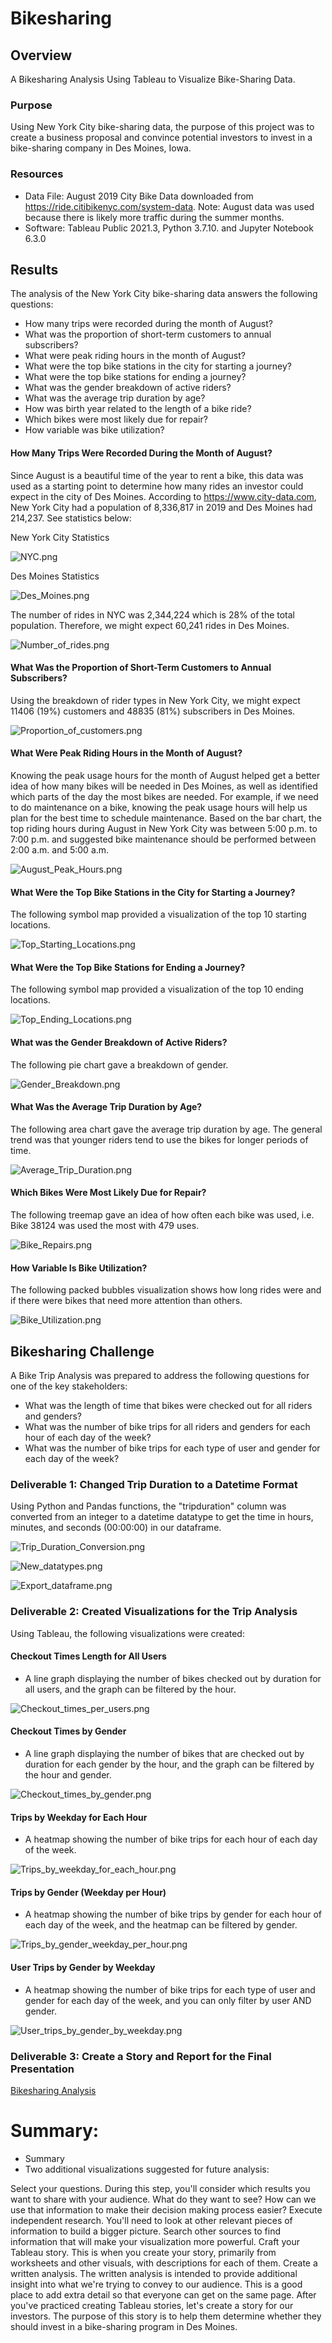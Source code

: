 # Bikesharing

## Overview
A Bikesharing Analysis Using Tableau to Visualize Bike-Sharing Data.

### Purpose
Using New York City bike-sharing data, the purpose of this project was to create a business proposal and convince potential investors to invest in a bike-sharing company in Des Moines, Iowa. 

### Resources

- Data File: August 2019 City Bike Data downloaded from https://ride.citibikenyc.com/system-data. Note: August data was used because there is likely more traffic during the summer months.
- Software: Tableau Public 2021.3, Python 3.7.10. and Jupyter Notebook 6.3.0 

## Results

The analysis of the New York City bike-sharing data answers the following questions:

- How many trips were recorded during the month of August?
- What was the proportion of short-term customers to annual subscribers?
- What were peak riding hours in the month of August?
- What were the top bike stations in the city for starting a journey?
- What were the top bike stations for ending a journey?
- What was the gender breakdown of active riders?
- What was the average trip duration by age?
- How was birth year related to the length of a bike ride?
- Which bikes were most likely due for repair?
- How variable was bike utilization? 

#### How Many Trips Were Recorded During the Month of August?

Since August is a beautiful time of the year to rent a bike, this data was used as a starting point to determine how many rides an investor could expect in the city of Des Moines. According to https://www.city-data.com, New York City had a population of 8,336,817 in 2019 and Des Moines had 214,237. See statistics below: 

New York City Statistics

![NYC.png](https://github.com/KimberlyCrawford/Bikesharing/blob/main/Resources/NYC.png)

Des Moines Statistics

![Des_Moines.png](https://github.com/KimberlyCrawford/Bikesharing/blob/main/Resources/Des_Moines.png)

The number of rides in NYC was 2,344,224 which is 28% of the total population. Therefore, we might expect 60,241 rides in Des Moines. 

![Number_of_rides.png](https://github.com/KimberlyCrawford/Bikesharing/blob/main/Resources/Number_of_rides.png)

#### What Was the Proportion of Short-Term Customers to Annual Subscribers?

Using the breakdown of rider types in New York City, we might expect 11406 (19%) customers and 48835 (81%) subscribers in Des Moines.

![Proportion_of_customers.png](https://github.com/KimberlyCrawford/Bikesharing/blob/main/Resources/Proportion_of_customers.png)

#### What Were Peak Riding Hours in the Month of August?

Knowing the peak usage hours for the month of August helped get a better idea of how many bikes will be needed in Des Moines, as well as identified which parts of the day the most bikes are needed. For example, if we need to do maintenance on a bike, knowing the peak usage hours will help us plan for the best time to schedule maintenance. Based on the bar chart, the top riding hours during August in New York City was between 5:00 p.m. to 7:00 p.m. and suggested bike maintenance should be performed between 2:00 a.m. and 5:00 a.m.

![August_Peak_Hours.png](https://github.com/KimberlyCrawford/Bikesharing/blob/main/Resources/August_Peak_Hours.png)

#### What Were the Top Bike Stations in the City for Starting a Journey?

The following symbol map provided a visualization of the top 10 starting locations. 

![Top_Starting_Locations.png](https://github.com/KimberlyCrawford/Bikesharing/blob/main/Resources/Top_Starting_Locations.png)

#### What Were the Top Bike Stations for Ending a Journey?

The following symbol map provided a visualization of the top 10 ending locations. 

![Top_Ending_Locations.png](https://github.com/KimberlyCrawford/Bikesharing/blob/main/Resources/Top_Ending_Locations.png)

#### What was the Gender Breakdown of Active Riders?

The following pie chart gave a breakdown of gender.

![Gender_Breakdown.png](https://github.com/KimberlyCrawford/Bikesharing/blob/main/Resources/Gender_Breakdown.png)

#### What Was the Average Trip Duration by Age?

The following area chart gave the average trip duration by age. The general trend was that younger riders tend to use the bikes for longer periods of time.

![Average_Trip_Duration.png](https://github.com/KimberlyCrawford/Bikesharing/blob/main/Resources/Average_Trip_Duration.png)

#### Which Bikes Were Most Likely Due for Repair? 

The following treemap gave an idea of how often each bike was used, i.e. Bike 38124 was used the most with 479 uses.

![Bike_Repairs.png](https://github.com/KimberlyCrawford/Bikesharing/blob/main/Resources/Bike_Repairs.png)

#### How Variable Is Bike Utilization? 

The following packed bubbles visualization shows how long rides were and if there were bikes that need more attention than others. 

![Bike_Utilization.png](https://github.com/KimberlyCrawford/Bikesharing/blob/main/Resources/Bike_Utilization.png)


## Bikesharing Challenge
A Bike Trip Analysis was prepared to address the following questions for one of the key stakeholders:

- What was the length of time that bikes were checked out for all riders and genders?
- What was the number of bike trips for all riders and genders for each hour of each day of the week?
- What was the number of bike trips for each type of user and gender for each day of the week?

### Deliverable 1: Changed Trip Duration to a Datetime Format

Using Python and Pandas functions, the "tripduration" column was converted from an integer to a datetime datatype to get the time in hours, minutes, and seconds (00:00:00) in our dataframe.

![Trip_Duration_Conversion.png](https://github.com/KimberlyCrawford/Bikesharing/blob/main/Resources/Trip_Duration_Conversion.png)

![New_datatypes.png](https://github.com/KimberlyCrawford/Bikesharing/blob/main/Resources/New_datatypes.png)

![Export_dataframe.png](https://github.com/KimberlyCrawford/Bikesharing/blob/main/Resources/Export_dataframe.png)


### Deliverable 2: Created Visualizations for the Trip Analysis

Using Tableau, the following visualizations were created:

#### Checkout Times Length for All Users 

- A line graph displaying the number of bikes checked out by duration for all users, and the graph can be filtered by the hour.

![Checkout_times_per_users.png](https://github.com/KimberlyCrawford/Bikesharing/blob/main/Resources/Checkout_times_per_users.png)

#### Checkout Times by Gender 

- A line graph displaying the number of bikes that are checked out by duration for each gender by the hour, and the graph can be filtered by the hour and gender.

![Checkout_times_by_gender.png](https://github.com/KimberlyCrawford/Bikesharing/blob/main/Resources/Checkout_times_by_gender.png)

#### Trips by Weekday for Each Hour 

- A heatmap showing the number of bike trips for each hour of each day of the week.

![Trips_by_weekday_for_each_hour.png](https://github.com/KimberlyCrawford/Bikesharing/blob/main/Resources/Trips_by_weekday_for_each_hour.png)

#### Trips by Gender (Weekday per Hour) 

- A heatmap showing the number of bike trips by gender for each hour of each day of the week, and the heatmap can be filtered by gender.

![Trips_by_gender_weekday_per_hour.png](https://github.com/KimberlyCrawford/Bikesharing/blob/main/Resources/Trips_by_gender_weekday_per_hour.png)

#### User Trips by Gender by Weekday 

- A heatmap showing the number of bike trips for each type of user and gender for each day of the week, and you can only filter by user AND gender.

![User_trips_by_gender_by_weekday.png](https://github.com/KimberlyCrawford/Bikesharing/blob/main/Resources/User_trips_by_gender_by_weekday.png)


### Deliverable 3: Create a Story and Report for the Final Presentation

[Bikesharing Analysis](https://public.tableau.com/views/NYCCitibikeAnalysis_16331442011330/KeyOutcomesoftheNYCCitibikeAnalysis?:language=en-US&publish=yes&:display_count=n&:origin=viz_share_link)

# Summary:

- Summary
- Two additional visualizations suggested for future analysis:


Select your questions. During this step, you'll consider which results you want to share with your audience. What do they want to see? How can we use that information to make their decision making process easier?
Execute independent research. You'll need to look at other relevant pieces of information to build a bigger picture. Search other sources to find information that will make your visualization more powerful.
Craft your Tableau story. This is when you create your story, primarily from worksheets and other visuals, with descriptions for each of them.
Create a written analysis. The written analysis is intended to provide additional insight into what we're trying to convey to our audience. This is a good place to add extra detail so that everyone can get on the same page.
After you've practiced creating Tableau stories, let's create a story for our investors. The purpose of this story is to help them determine whether they should invest in a bike-sharing program in Des Moines.

